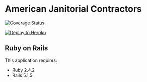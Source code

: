 American Janitorial Contractors
================
[![Coverage Status](https://coveralls.io/repos/github/DBombay/ajc/badge.svg?branch=STAGING)](https://coveralls.io/github/DBombay/ajc?branch=STAGING)

[![Deploy to Heroku](https://www.herokucdn.com/deploy/button.png)](https://heroku.com/deploy)

Ruby on Rails
-------------

This application requires:

- Ruby 2.4.2
- Rails 5.1.5
